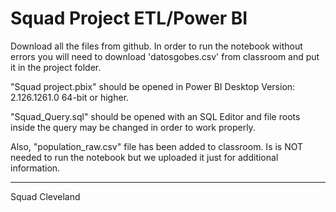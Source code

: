 # Squad Project ETL/Power BI

Download all the files from github. 
In order to run the notebook without errors you will need to download 'datosgobes.csv' from classroom and put it in the project folder.

"Squad project.pbix" should be opened in Power BI Desktop Version: 2.126.1261.0 64-bit or higher.

"Squad_Query.sql" should be opened with an SQL Editor and file roots inside the query may be changed in order to work properly.

Also, "population_raw.csv" file has been added to classroom. Is is NOT needed to run the notebook but we uploaded it just for additional information.

_______________
Squad Cleveland